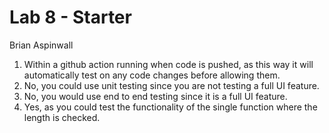 # Lab 8 - Starter
Brian Aspinwall
1. Within a github action running when code is pushed, as this way it will automatically test on any code changes before allowing them.
2. No, you could use unit testing since you are not testing a full UI feature.
3. No, you would use end to end testing since it is a full UI feature.
4. Yes, as you could test the functionality of the single function where the length is checked.

